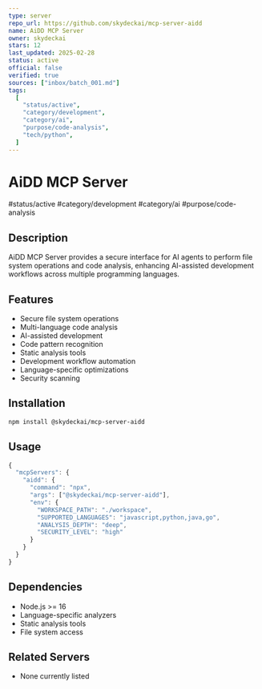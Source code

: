 ```yaml
---
type: server
repo_url: https://github.com/skydeckai/mcp-server-aidd
name: AiDD MCP Server
owner: skydeckai
stars: 12
last_updated: 2025-02-28
status: active
official: false
verified: true
sources: ["inbox/batch_001.md"]
tags:
  [
    "status/active",
    "category/development",
    "category/ai",
    "purpose/code-analysis",
    "tech/python",
  ]
---
```


# AiDD MCP Server

#status/active #category/development #category/ai #purpose/code-analysis

## Description

AiDD MCP Server provides a secure interface for AI agents to perform file system operations and code analysis, enhancing AI-assisted development workflows across multiple programming languages.

## Features

- Secure file system operations
- Multi-language code analysis
- AI-assisted development
- Code pattern recognition
- Static analysis tools
- Development workflow automation
- Language-specific optimizations
- Security scanning

## Installation

```bash
npm install @skydeckai/mcp-server-aidd
```

## Usage

```javascript
{
  "mcpServers": {
    "aidd": {
      "command": "npx",
      "args": ["@skydeckai/mcp-server-aidd"],
      "env": {
        "WORKSPACE_PATH": "./workspace",
        "SUPPORTED_LANGUAGES": "javascript,python,java,go",
        "ANALYSIS_DEPTH": "deep",
        "SECURITY_LEVEL": "high"
      }
    }
  }
}
```

## Dependencies

- Node.js >= 16
- Language-specific analyzers
- Static analysis tools
- File system access

## Related Servers

- None currently listed
